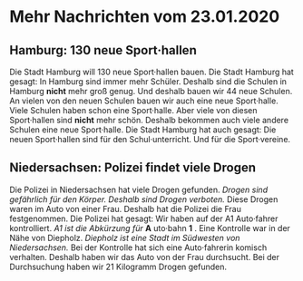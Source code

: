# Mehr Nachrichten vom 23.01.2020


## Hamburg: 130 neue Sport·hallen
Die Stadt Hamburg will 130 neue Sport·hallen bauen. Die Stadt Hamburg hat gesagt: In Hamburg sind immer mehr Schüler. Deshalb sind die Schulen in Hamburg **nicht** mehr groß genug. Und deshalb bauen wir 44 neue Schulen. An vielen von den neuen Schulen bauen wir auch eine neue Sport·halle. Viele Schulen haben schon eine Sport·halle. Aber viele von diesen Sport·hallen sind **nicht** mehr schön. Deshalb bekommen auch viele andere Schulen eine neue Sport·halle. Die Stadt Hamburg hat auch gesagt: Die neuen Sport·hallen sind für den Schul·unterricht. Und für die Sport·vereine. 

## Niedersachsen: Polizei findet viele Drogen
Die Polizei in Niedersachsen hat viele Drogen gefunden. 
*Drogen sind gefährlich für den Körper.* 
*Deshalb sind Drogen verboten.* Diese Drogen waren im Auto von einer Frau. Deshalb hat die Polizei die Frau festgenommen. Die Polizei hat gesagt: Wir haben auf der A1 Auto·fahrer kontrolliert. 
*A1 ist die Abkürzung für* **A** uto·bahn **1** . Eine Kontrolle war in der Nähe von Diepholz. 
*Diepholz ist eine Stadt im Südwesten von Niedersachsen.* Bei der Kontrolle hat sich eine Auto·fahrerin komisch verhalten. Deshalb haben wir das Auto von der Frau durchsucht. Bei der Durchsuchung haben wir 21 Kilogramm Drogen gefunden. 
